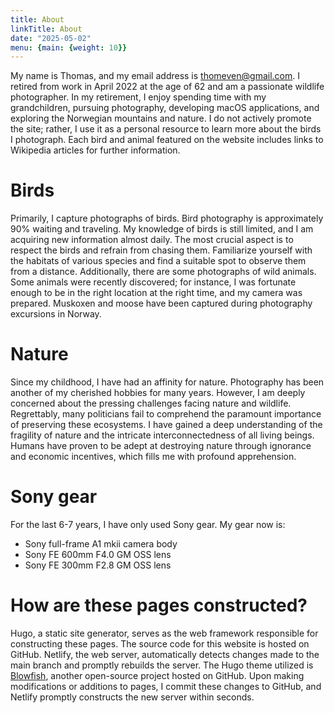 ```yaml
---
title: About
linkTitle: About
date: "2025-05-02"
menu: {main: {weight: 10}}
---
```

My name is Thomas, and my email address is thomeven@gmail.com. I retired from work in April 2022 at the age of 62 and am a passionate wildlife photographer. In my retirement, I enjoy spending time with my grandchildren, pursuing photography,
developing macOS applications, and exploring the Norwegian mountains and nature.  I do not actively promote the site;  rather, I use it as a personal resource to learn more about the birds I photograph. Each bird and animal featured on the 
website includes links to Wikipedia articles for further information.

# Birds

Primarily, I capture photographs of birds. Bird photography is approximately 90% waiting and traveling. My knowledge of birds is still limited, and I am acquiring new information almost daily. The most crucial aspect is to respect the birds and refrain
from chasing them. Familiarize yourself with the habitats of various species and find a suitable spot to observe them from a distance. Additionally, there are some photographs of wild animals. Some animals were recently discovered; for instance, I was fortunate enough to be in the right location at the right time, and my camera was prepared. Muskoxen and moose have been captured during photography excursions in Norway.

# Nature

Since my childhood, I have had an affinity for nature. Photography has been another of my cherished hobbies for many years. However, I am deeply concerned about the pressing challenges facing nature and wildlife. Regrettably, many politicians fail to comprehend the paramount importance of preserving these ecosystems. I have gained a deep understanding of the fragility of nature and the intricate interconnectedness of all living beings. Humans have proven to be adept at destroying nature through ignorance and economic incentives, which fills me with profound apprehension.

# Sony gear

For the last 6-7 years, I have only used Sony gear. My gear now is:

- Sony full-frame A1 mkii camera body
- Sony FE 600mm F4.0 GM OSS lens
- Sony FE 300mm F2.8 GM OSS lens

# How are these pages constructed?

Hugo, a static site generator, serves as the web framework responsible for constructing these pages. The source code for this website is hosted on GitHub. Netlify, the web server, automatically detects changes made to the main branch and promptly rebuilds the server. The Hugo theme utilized is [Blowfish](https://github.com/nunocoracao/blowfish), another open-source project hosted on GitHub. Upon making modifications or additions to pages, I commit these changes to GitHub, and Netlify promptly constructs the new server within seconds.


